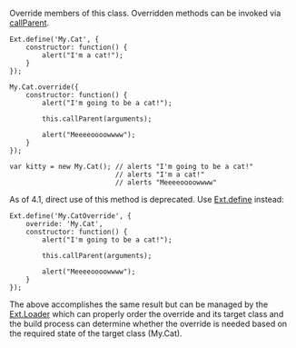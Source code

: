 Override members of this class. Overridden methods can be invoked via
<a href="#!/api/Ext.Base-method-callParent" rel="Ext.Base-method-callParent" class="docClass" >callParent</a>.

    Ext.define('My.Cat', {
        constructor: function() {
            alert("I'm a cat!");
        }
    });

    My.Cat.override({
        constructor: function() {
            alert("I'm going to be a cat!");

            this.callParent(arguments);

            alert("Meeeeoooowwww");
        }
    });

    var kitty = new My.Cat(); // alerts "I'm going to be a cat!"
                              // alerts "I'm a cat!"
                              // alerts "Meeeeoooowwww"

As of 4.1, direct use of this method is deprecated. Use
<a href="#!/api/Ext-method-define" rel="Ext-method-define" class="docClass" >Ext.define</a>
instead:

    Ext.define('My.CatOverride', {
        override: 'My.Cat',
        constructor: function() {
            alert("I'm going to be a cat!");

            this.callParent(arguments);

            alert("Meeeeoooowwww");
        }
    });

The above accomplishes the same result but can be managed by the
<a href="#!/api/Ext.Loader" rel="Ext.Loader" class="docClass" >Ext.Loader</a>
which can properly order the override and its target class and the build process
can determine whether the override is needed based on the required state of the
target class (My.Cat).


